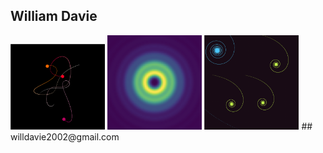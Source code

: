 ## William Davie
<img src="https://github.com/DrDavie1/DrDavie1/blob/main/Images/3body.png" width="30%" height="30%">
<img src="https://github.com/DrDavie1/DrDavie1/blob/main/Images/circ2.png" width="30%" height="30%">
<img src="https://github.com/DrDavie1/DrDavie1/blob/main/Images/sprialex.png" width="30%" height="30%"> 
##
willdavie2002@gmail.com 
